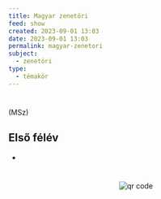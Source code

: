 ```yaml
---
title: Magyar zenetöri
feed: show
created: 2023-09-01 13:03
date: 2023-09-01 13:03
permalink: magyar-zenetori
subject:
  - zenetöri
type:
  - témakör
---
```

#
(MSz)

## Első félév
- 


#
<p style="text-align: center;"><img src="https://chart.googleapis.com/chart?cht=qr&chl=https://notes.andrasdenes.com/magyar-zenetori&chs=180x180&choe=UTF-8&chld=L|2" alt="qr code"></p>

